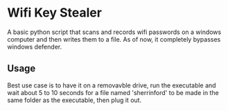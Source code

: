 # Wifi Key Stealer
A basic python script that scans and records wifi passwords on a windows computer and then writes them to a file.
As of now, it completely bypasses windows defender. 

## Usage
Best use case is to have it on a removavble drive, run the executable and wait about 5 to 10 seconds for a file named 'sherrinford' to be made in the same folder as the executable, then plug it out.

